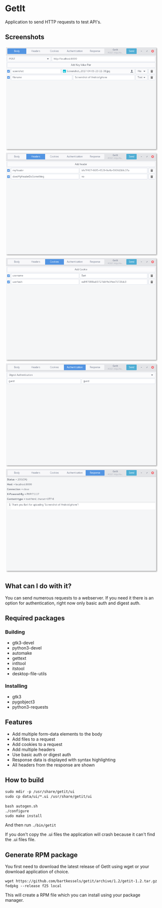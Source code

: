 # GetIt

Application to send HTTP requests to test API's.

## Screenshots

![GetIt Body](data/screenshots/body.png)
![GetIt Headers](data/screenshots/headers.png)
![GetIt Cookies](data/screenshots/cookies.png)
![GetIt Authentication](data/screenshots/authentication.png)
![GetIt Response](data/screenshots/response.png)

## What can I do with it?

You can send numerous requests to a webserver. If you need it there is an
option for authentication, right now only basic auth and digest auth.

## Required packages

### Building
- gtk3-devel
- python3-devel
- automake
- gettext
- intltool
- itstool
- desktop-file-utils

### Installing
- gtk3
- pygobject3
- python3-requests

## Features

- Add multiple form-data elements to the body
- Add files to a request
- Add cookies to a request
- Add multiple headers
- Use basic auth or digest auth
- Response data is displayed with syntax highlighting
- All headers from the response are shown

## How to build
```
sudo mdir -p /usr/share/getit/ui
sudo cp data/ui/*.ui /usr/share/getit/ui

bash autogen.sh
./configure
sudo make install
```
And then run `./bin/getit`

If you don't copy the .ui files the application will crash because
it can't find the .ui files file.

## Generate RPM package
You first need to download the latest
release of GetIt using wget or your download application of choice.

```
wget https://github.com/bartkessels/getit/archive/1.2/getit-1.2.tar.gz
fedpkg --release f25 local
```

This will create a RPM file which you can install using your package manager.
